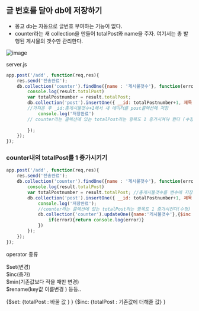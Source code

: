## 글 번호를 달아 db에 저장하기

- 몽고 db는 자동으로 글번호 부여하는 기능이 없다.
- counter라는 새 collection을 만들어 totalPost와 name을 주자. 여기서는 총 발행된 게시물의 갯수만 관리한다.


![image](https://user-images.githubusercontent.com/29091608/149244908-c124c90d-a6ee-41f0-9da4-1df4bac668ea.png)


server.js


```javascript
app.post('/add', function(req,res){
    res.send('전송완료');
    db.collection('counter').findOne({name : '게시물갯수'}, function(error, result){ //db의 총게시물 갯수 데이터를 가져온다
        console.log(result.totalPost)
        var totalPostnumber = result.totalPost;
        db.collection('post').insertOne({ __id: totalPostnumber+1, 제목:req.body.title, 날짜:req.body.date }, function(error,result){ 
        //가져온 후 _id:총게시물갯수+1해서 새 데이터를 post콜렉션에 저장
            console.log('저장완료')
        // counter라는 콜렉션에 있는 totalPost라는 항목도 1 증가시켜야 한다 (수정)
        
        });
    });
});
```

### counter내의 totalPost를 1 증가시키기

```javascript
app.post('/add', function(req,res){
    res.send('전송완료');
    db.collection('counter').findOne({name : '게시물갯수'}, function(error, result){ //db.counter내의 총게시물갯수를 찾음
        console.log(result.totalPost)
        var totalPostnumber = result.totalPost; //총게시물갯수를 변수에 저장
        db.collection('post').insertOne({ __id: totalPostnumber+1, 제목:req.body.title, 날짜:req.body.date }, function(error,result){ //db.post에 새 게시물 기록함
            console.log('저장완료');
            //counter라는 콜렉션에 있는 totalPost라는 항목도 1 증가시킨다(수정)
            db.collection('counter').updateOne({name:'게시물갯수'},{$inc : {totalPost:1}},function(error, result){ //완료되면 db.counter내의 총게시물 갯수+1
                if(error){return console.log(error)}
            })
        });
    });
});

```
operator 종류

$set(변경)  
$inc(증가)  
$min(기존값보다 적을 때만 변경)  
$rename(key값 이름변경 ) 
등등.. 

{$set: {totalPost : 바꿀 값 } }
{$inc: {totalPost : 기존값에 더해줄 값} }
